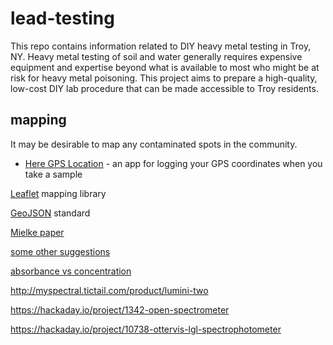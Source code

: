 # lead-testing

This repo contains information related to DIY heavy metal testing in Troy, NY.  Heavy metal testing of soil and water generally requires expensive equipment and expertise beyond what is available to most who might be at risk for heavy metal poisoning.  This project aims to prepare a high-quality, low-cost DIY lab procedure that can be made accessible to Troy residents.

## mapping

It may be desirable to map any contaminated spots in the community.

* [Here GPS Location](https://f-droid.org/repository/browse/?fdfilter=here+gps+location&fdid=com.borneq.heregpslocation) - an app for logging your GPS coordinates when you take a sample

[Leaflet](http://leafletjs.com/) mapping library

[GeoJSON](https://en.wikipedia.org/wiki/GeoJSON) standard

[Mielke paper](https://www.ncbi.nlm.nih.gov/pmc/articles/PMC1651267/pdf/amjph00647-0022.pdf)

[some other suggestions](https://www.researchgate.net/post/What_is_the_procedure_for_measuring_soil_heavy_metals_using_atomic_absorption_spectroscope_AAS)

[absorbance vs concentration](https://terpconnect.umd.edu/~toh/models/BeersLawCurveFit.html)

http://myspectral.tictail.com/product/lumini-two

https://hackaday.io/project/1342-open-spectrometer

https://hackaday.io/project/10738-ottervis-lgl-spectrophotometer
